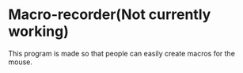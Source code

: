 # Macro-recorder(Not currently working)
This program is made so that people can easily create macros for the mouse.
